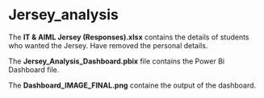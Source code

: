 # Jersey_analysis

The **IT & AIML Jersey (Responses).xlsx** contains the details of students who wanted the Jersey. Have removed the personal details. 

The **Jersey_Analysis_Dashboard.pbix** file contains the Power Bi Dashboard file. 

The **Dashboard_IMAGE_FINAL.png** containe the output of the dashboard. 

